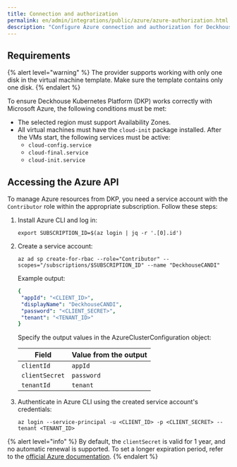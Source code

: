 ```yaml
---
title: Connection and authorization
permalink: en/admin/integrations/public/azure/azure-authorization.html
description: "Configure Azure connection and authorization for Deckhouse Kubernetes Platform. Service principal setup, credentials configuration, and Azure integration requirements for cloud deployment."
---
```


## Requirements

{% alert level="warning" %}
The provider supports working with only one disk in the virtual machine template. Make sure the template contains only one disk.
{% endalert %}

To ensure Deckhouse Kubernetes Platform (DKP) works correctly with Microsoft Azure, the following conditions must be met:

- The selected region must support Availability Zones.
- All virtual machines must have the `cloud-init` package installed.
  After the VMs start, the following services must be active:
  - `cloud-config.service`
  - `cloud-final.service`
  - `cloud-init.service`

## Accessing the Azure API

To manage Azure resources from DKP, you need a service account with the `Contributor` role within the appropriate subscription.
Follow these steps:

1. Install Azure CLI and log in:

   ```shell
   export SUBSCRIPTION_ID=$(az login | jq -r '.[0].id')
   ```

1. Create a service account:

   ```shell
   az ad sp create-for-rbac --role="Contributor" --scopes="/subscriptions/$SUBSCRIPTION_ID" --name "DeckhouseCANDI"
   ```

   Example output:

   ```yaml
   {
    "appId": "<CLIENT_ID>",
    "displayName": "DeckhouseCANDI",
    "password": "<CLIENT_SECRET>",
    "tenant": "<TENANT_ID>"
   }
   ```

   Specify the output values in the AzureClusterConfiguration object:

   | Field           | Value from the output |
   |----------------|-----------------------------|
   | `clientId`     | `appId`                     |
   | `clientSecret` | `password`                  |
   | `tenantId`     | `tenant`                    |

1. Authenticate in Azure CLI using the created service account's credentials:

   ```shell
   az login --service-principal -u <CLIENT_ID> -p <CLIENT_SECRET> --tenant <TENANT_ID>
   ```

{% alert level="info" %}
By default, the `clientSecret` is valid for 1 year, and no automatic renewal is supported.
To set a longer expiration period, refer to the [official Azure documentation](https://azure.microsoft.com/en-us/).
{% endalert %}

